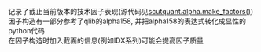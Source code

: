 记录了截止当前版本的技术因子表现(源代码见[scutquant.alpha.make_factors()](https://github.com/HaoningChen/ScutQuant/blob/main/scutquant/alpha.py))  
因子构造有一部分参考了qlib的alpha158, 并把alpha158的表达式转化成显性的python代码  
在因子构造时加入截面的信息(例如IDX系列)可能会提高因子质量
